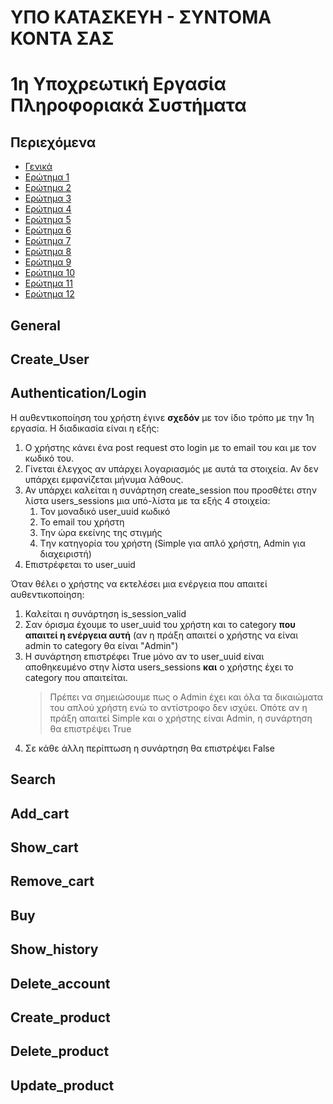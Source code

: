 # ΥΠΟ ΚΑΤΑΣΚΕΥΗ - ΣΥΝΤΟΜΑ ΚΟΝΤΑ ΣΑΣ
# 1η Υποχρεωτική Εργασία Πληροφοριακά Συστήματα

## Περιεχόμενα 
* [Γενικά](#General)
* [Ερώτημα 1](#Create_User) 
* [Ερώτημα 2](#Authentication/Login)
* [Ερώτημα 3](#Search)
* [Ερώτημα 4](#Add_cart)
* [Ερώτημα 5](#Show_cart)
* [Ερώτημα 6](#Remove_cart)
* [Ερώτημα 7](#Buy)
* [Ερώτημα 8](#Show_history)
* [Ερώτημα 9](#Delete_account)
* [Ερώτημα 10](#Create_product)
* [Ερώτημα 11](#Delete_product)
* [Ερώτημα 12](#Update_product)

## General

## Create_User

## Authentication/Login

Η αυθεντικοποίηση του χρήστη έγινε __σχεδόν__ με τον ίδιο τρόπο με την 1η εργασία. Η διαδικασία είναι η εξής:
1. Ο χρήστης κάνει ένα post request στο login με το email του και με τον κωδικό του.
2. Γίνεται έλεγχος αν υπάρχει λογαριασμός με αυτά τα στοιχεία. Αν δεν υπάρχει εμφανίζεται μήνυμα λάθους.
3. Αν υπάρχει καλείται η συνάρτηση create_session που προσθέτει στην λίστα users_sessions μια υπό-λίστα με τα εξής 4 στοιχεία:
	1. Τον μοναδικό user_uuid κωδικό
	2. Το email του χρήστη
	3. Την ώρα εκείνης της στιγμής
	4. Tην κατηγορία του χρήστη (Simple για απλό χρήστη, Admin για διαχειριστή)
4. Επιστρέφεται το user_uuid

Όταν θέλει ο χρήστης να εκτελέσει μια ενέργεια που απαιτεί αυθεντικοποίηση:
1. Καλείται η συνάρτηση is_session_valid 
2. Σαν όρισμα έχουμε το user_uuid του χρήστη και το category __που απαιτεί η ενέργεια αυτή__ (αν η πράξη απαιτεί ο χρήστης να είναι admin το category θα είναι "Admin")
3. Η συνάρτηση επιστρέφει True μόνο αν το user_uuid είναι αποθηκευμένο στην λίστα users_sessions __και__ ο χρήστης έχει το category που απαιτείται. 
	>Πρέπει να σημειώσουμε πως ο Admin έχει και όλα τα δικαιώματα του απλού χρήστη ενώ το αντίστροφο δεν ισχύει. Οπότε αν η πράξη απαιτεί Simple και ο χρήστης είναι Admin, η συνάρτηση θα επιστρέψει True
4. Σε κάθε άλλη περίπτωση η συνάρτηση θα επιστρέψει False

## Search

## Add_cart

## Show_cart

## Remove_cart

## Buy

## Show_history

## Delete_account

## Create_product

## Delete_product

## Update_product

